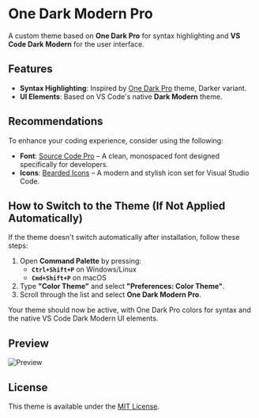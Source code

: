 # One Dark Modern Pro

A custom theme based on **One Dark Pro** for syntax highlighting and **VS Code Dark Modern** for the user interface.

## Features

- **Syntax Highlighting**: Inspired by [One Dark Pro](https://marketplace.visualstudio.com/items?itemName=zhuangtongfa.Material-theme) theme, Darker variant.
- **UI Elements**: Based on VS Code's native **Dark Modern** theme.

## Recommendations

To enhance your coding experience, consider using the following:

- **Font**: [Source Code Pro](https://github.com/adobe-fonts/source-code-pro) – A clean, monospaced font designed specifically for developers.
- **Icons**: [Bearded Icons](https://marketplace.visualstudio.com/items?itemName=BeardedBear.beardedicons) – A modern and stylish icon set for Visual Studio Code.

## How to Switch to the Theme (If Not Applied Automatically)

If the theme doesn't switch automatically after installation, follow these steps:

1. Open **Command Palette** by pressing:
   - **`Ctrl+Shift+P`** on Windows/Linux
   - **`Cmd+Shift+P`** on macOS
2. Type **"Color Theme"** and select **"Preferences: Color Theme"**.
3. Scroll through the list and select **One Dark Modern Pro**.

Your theme should now be active, with One Dark Pro colors for syntax and the native VS Code Dark Modern UI elements.

## Preview

![Preview](./images/preview.png)

## License

This theme is available under the [MIT License](LICENSE).
